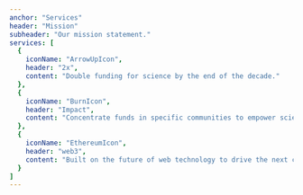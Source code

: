 ```yaml
---
anchor: "Services"
header: "Mission"
subheader: "Our mission statement."
services: [
  {
    iconName: "ArrowUpIcon",
    header: "2x",
    content: "Double funding for science by the end of the decade."
  },
  {
    iconName: "BurnIcon",
    header: "Impact",
    content: "Concentrate funds in specific communities to empower scientists to fully embrace rigorous, rapid, open science practices."
  },
  {
    iconName: "EthereumIcon",
    header: "web3",
    content: "Built on the future of web technology to drive the next century of scientific breakthroughs."
  }
]
---
```

